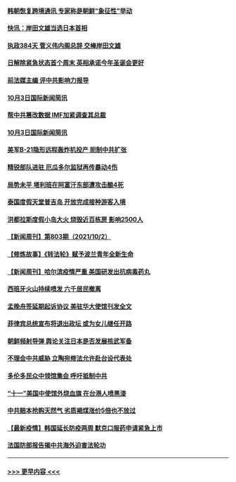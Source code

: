 #### [韩朝恢复跨境通讯 专家称是朝鲜“象征性”举动](../pages/prog202/a103233490.md?t=10041601) 
#### [快讯：岸田文雄当选日本首相](../pages/prog202/a103233545.md?t=10041601) 
#### [执政384天 菅义伟内阁总辞 交棒岸田文雄](../pages/prog202/a103233473.md?t=10041601) 
#### [日解除紧急状态首个周末 英相承诺今年圣诞会更好](../pages/prog202/a103233366.md?t=10041601) 
#### [前法媒主编 评中共影响力报导](../pages/prog202/a103233343.md?t=10041601) 
#### [10月3日国际新闻简讯](../pages/prog202/a103233341.md?t=10041601) 
#### [帮中共篡改数据 IMF加紧调查其总裁](../pages/prog202/a103233320.md?t=10041601) 
#### [10月3日国际新闻简讯](../pages/prog202/a103233229.md?t=10041601) 
#### [美军B-21隐形远程轰炸机投产 扼制中共扩张](../pages/prog202/a103233175.md?t=10041601) 
#### [精锐部队进驻 厄瓜多尔监狱再传暴动4伤](../pages/prog202/a103233167.md?t=10041601) 
#### [局势未平 塔利班在阿富汗东部遭攻击酿4死](../pages/prog202/a103233144.md?t=10041601) 
#### [泰国度假天堂普吉岛 开放完成接种游客入境](../pages/prog202/a103233063.md?t=10041601) 
#### [洪都拉斯度假小岛大火 烧毁近百栋房 影响2500人](../pages/prog202/a103233031.md?t=10041601) 
#### [【新闻周刊】第803期（2021/10/2）](../pages/prog202/a103232968.md?t=10041601) 
#### [【修炼故事】《转法轮》赋予波兰青年全新生命](../pages/prog202/a103232808.md?t=10041601) 
#### [【新闻周刊】哈尔滨疫情严重 美国研发出抗病毒药丸](../pages/prog202/a103232890.md?t=10041601) 
#### [西班牙火山持续喷发 六千居民撤离](../pages/prog202/a103232884.md?t=10041601) 
#### [孟晚舟签延期起诉协议 美驻华大使馆刊发全文](../pages/prog202/a103232871.md?t=10041601) 
#### [菲律宾总统宣布将退出政坛 或为女儿继任开路](../pages/prog202/a103232863.md?t=10041601) 
#### [朝鲜频射导弹 舆论关注日本是否发展核武军备](../pages/prog202/a103232845.md?t=10041601) 
#### [不理会中共威胁 立陶宛修法允许赴台设代表处](../pages/prog202/a103232829.md?t=10041601) 
#### [多伦多民众中领馆集会 呼吁抵制中共](../pages/prog202/a103232812.md?t=10041601) 
#### [“十一”美国中使馆外烧血旗 在台港人喷黑漆](../pages/prog202/a103232794.md?t=10041601) 
#### [中共赔本抢购天然气 劣质褐煤涨价5倍也不放过](../pages/prog202/a103232781.md?t=10041601) 
#### [【最新疫情】韩国延长防疫两周  默克口服药申请紧急上市](../pages/prog202/a103232680.md?t=10041601) 
#### [法国防部报告揭中共海外迫害法轮功](../pages/prog202/a103232005.md?t=10041601) 

----
#### [ >>> 更早内容 <<< ](../indexes/prog202-earlier.md)
